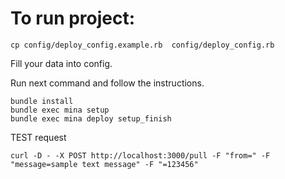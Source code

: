 # To run project:

```
cp config/deploy_config.example.rb  config/deploy_config.rb
```
Fill your data into config.

Run next command and follow the instructions.
```
bundle install
bundle exec mina setup
bundle exec mina deploy setup_finish
```

 TEST request
```
curl -D - -X POST http://localhost:3000/pull -F "from=" -F "message=sample text message" -F "=123456"
```
